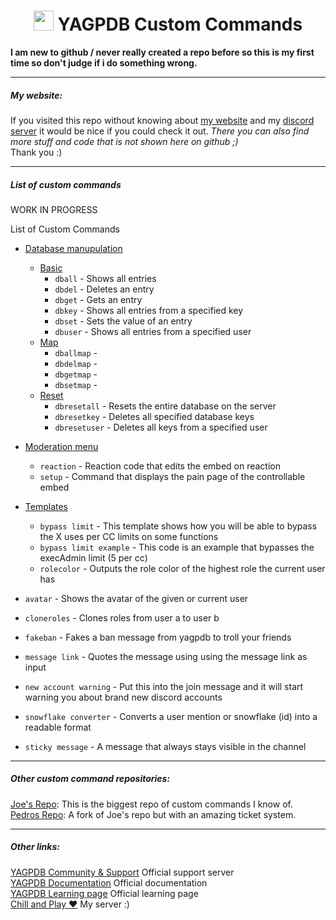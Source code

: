 #
<h1 align="center"><img src="https://yagpdb.xyz/static/img/logo_y.png" height=32px width=32px></img>&nbspYAGPDB Custom Commands</h1>

**I am new to github / never really created a repo before so this is my first time so don't judge if i do something wrong.**

---
##### My website:
If you visited this repo without knowing about [my website](https://www.thehdcraftergaming.tk/yagpdb) and my [discord server](/https://discord.gg/GRns3f) it would be nice if you could check it out. *There you can also find more stuff and code that is not shown here on github ;)*  
Thank you :)  

--- 
##### List of custom commands
WORK IN PROGRESS
<summary>List of Custom Commands</summary>

+ [Database manupulation](https://github.com/TheHDCrafter/yagpdb-cc/tree/master/Crafter's%20db%20shit)
	+ [Basic](https://github.com/TheHDCrafter/yagpdb-cc/tree/master/Crafter's%20db%20shit/basic)
		+ `dball` - Shows all entries
		+ `dbdel` - Deletes an entry
		+ `dbget` - Gets an entry
		+ `dbkey` - Shows all entries from a specified key
		+ `dbset` - Sets the value of an entry
		+ `dbuser` - Shows all entries from a specified user
	+ [Map](https://github.com/TheHDCrafter/yagpdb-cc/tree/master/Crafter's%20db%20shit/map)
		+ `dballmap` - 
		+ `dbdelmap` - 
		+ `dbgetmap` - 
		+ `dbsetmap` - 
	+ [Reset](https://github.com/TheHDCrafter/yagpdb-cc/tree/master/Crafter's%20db%20shit/reset)
		+ `dbresetall` - Resets the entire database on the server
		+ `dbresetkey` - Deletes all specified database keys
		+ `dbresetuser` - Deletes all keys from a specified user

+ [Moderation menu](https://github.com/TheHDCrafter/yagpdb-cc/tree/master/Moderation%20menu)
	+ `reaction` - Reaction code that edits the embed on reaction
	+ `setup` - Command that displays the pain page of the controllable embed

+ [Templates](https://github.com/TheHDCrafter/yagpdb-cc/tree/master/Templates)
	+ `bypass limit` - This template shows how you will be able to bypass the X uses per CC limits on some functions
	+ `bypass limit example` - This code is an example that bypasses the execAdmin limit (5 per cc)
	+ `rolecolor` - Outputs the role color of the highest role the current user has

+ `avatar` - Shows the avatar of the given or current user
+ `cloneroles` - Clones roles from user a to user b
+ `fakeban` - Fakes a ban message from yagpdb to troll your friends
+ `message link` - Quotes the message using using the message link as input
+ `new account warning` - Put this into the join message and it will start warning you about brand new discord accounts
+ `snowflake converter` - Converts a user mention or snowflake (id) into a readable format
+ `sticky message` - A message that always stays visible in the channel

---
##### Other custom command repositories:
[Joe's Repo](https://github.com/jo3-l/yagpdb-cc): This is the biggest repo of custom commands I know of.  
[Pedros Repo](https://github.com/Pedro-Pessoa/yagpdb-cc/tree/Tickets/tickets): A fork of Joe's repo but with an amazing ticket system.

---
##### Other links:
[YAGPDB Community & Support](https://discord.gg/4uY54rw) Official support server  
[YAGPDB Documentation](https://docs.yagpdb.xyz/reference/templates) Official documentation  
[YAGPDB Learning page](https://learn.yagpdb.xyz/) Official learning page  
[Chill and Play ❤](https://discord.gg/GRns3fg) My server :)  